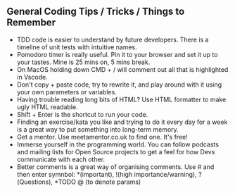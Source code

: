 General Coding Tips / Tricks / Things to Remember
--------------
- TDD code is easier to understand by future developers. There is a timeline of unit tests with intuitive names.
- Pomodoro timer is really useful. Pin it to your browser and set it up to your tastes. Mine is 25 mins on, 5 mins break.
- On MacOS holding down CMD + / will comment out all that is highlighted in Vscode.
- Don't copy + paste code, try to rewrite it, and play around with it using your own parameters or variables.
- Having trouble reading long bits of HTML? Use HTML formatter to make ugly HTML readable.
- Shift + Enter is the shortcut to run your code.
- Finding an exercise/kata you like and trying to do it every day for a week is a great way to put something into long-term memory.
- Get a mentor. Use meetamentor.co.uk to find one. It's free!
- Immerse yourself in the programming world. You can follow podcasts and mailing lists for Open Source projects to get a feel for how Devs communicate with each other.
- Better comments is a great way of organising comments. Use # and then enter symnbol: *(important), !(high importance/warning), ?(Questions), *TODO
@ (to denote params)